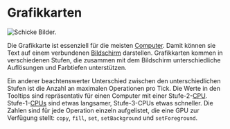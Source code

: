 # Grafikkarten

![Schicke Bilder.](oredict:oc:graphicsCard1)

Die Grafikkarte ist essenziell für die meisten [Computer](../general/computer.md). Damit können sie Text auf einem verbundenen [Bildschirm](../block/screen1.md) darstellen. Grafikkarten kommen in verschiedenen Stufen, die zusammen mit dem Bildschirm unterschiedliche Auflösungen und Farbtiefen unterstützen.

Ein anderer beachtenswerter Unterschied zwischen den unterschiedlichen Stufen ist die Anzahl an maximalen Operationen pro Tick. Die Werte in den Tooltips sind repräsentativ für einen Computer mit einer Stufe-2-[CPU](cpu1.md). Stufe-1-[CPUs](cpu1.md) sind etwas langsamer, Stufe-3-CPUs etwas schneller. Die Zahlen sind für jede Operation einzeln aufgelistet, die eine GPU zur Verfügung stellt: `copy`, `fill`, `set`, `setBackground` und `setForeground`.

